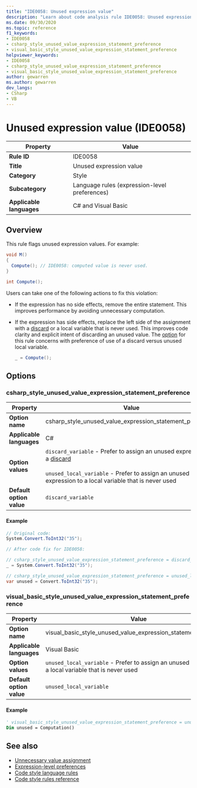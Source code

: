 ```yaml
---
title: "IDE0058: Unused expression value"
description: "Learn about code analysis rule IDE0058: Unused expression value"
ms.date: 09/30/2020
ms.topic: reference
f1_keywords:
- IDE0058
- csharp_style_unused_value_expression_statement_preference
- visual_basic_style_unused_value_expression_statement_preference
helpviewer_keywords:
- IDE0058
- csharp_style_unused_value_expression_statement_preference
- visual_basic_style_unused_value_expression_statement_preference
author: gewarren
ms.author: gewarren
dev_langs:
- CSharp
- VB
---
```

# Unused expression value (IDE0058)

|Property|Value|
|-|-|
| **Rule ID** | IDE0058 |
| **Title** | Unused expression value |
| **Category** | Style |
| **Subcategory** | Language rules (expression-level preferences) |
| **Applicable languages** | C# and Visual Basic |

## Overview

This rule flags unused expression values. For example:

```csharp
void M()
{
  Compute(); // IDE0058: computed value is never used.
}

int Compute();
```

Users can take one of the following actions to fix this violation:

- If the expression has no side effects, remove the entire statement. This improves performance by avoiding unnecessary computation.

- If the expression has side effects, replace the left side of the assignment with a [discard](/dotnet/csharp/discards) or a local variable that is never used. This improves code clarity and explicit intent of discarding an unused value. The [option](##options) for this rule concerns with preference of use of a discard versus unused local variable. 
  ```csharp
  _ = Compute();
  ```

## Options

### csharp\_style\_unused\_value\_expression\_statement_preference

|Property|Value|
|-|-|
| **Option name** | csharp_style_unused_value_expression_statement_preference
| **Applicable languages** | C# |
| **Option values** | `discard_variable` - Prefer to assign an unused expression to a [discard](/dotnet/csharp/discards) <br /><br />`unused_local_variable` - Prefer to assign an unused expression to a local variable that is never used |
| **Default option value** | `discard_variable` |

#### Example

```csharp
// Original code:
System.Convert.ToInt32("35");

// After code fix for IDE0058:

// csharp_style_unused_value_expression_statement_preference = discard_variable
_ = System.Convert.ToInt32("35");

// csharp_style_unused_value_expression_statement_preference = unused_local_variable
var unused = Convert.ToInt32("35");
```

### visual\_basic\_style\_unused\_value\_expression\_statement_preference

|Property|Value|
|-|-|
| **Option name** | visual_basic_style_unused_value_expression_statement_preference
| **Applicable languages** | Visual Basic |
| **Option values** | `unused_local_variable` - Prefer to assign an unused expression to a local variable that is never used |
| **Default option value** | `unused_local_variable` |

#### Example

```vb
' visual_basic_style_unused_value_expression_statement_preference = unused_local_variable
Dim unused = Computation()
```

## See also

- [Unnecessary value assignment](ide0059.md)
- [Expression-level preferences](expression-level-preferences.md)
- [Code style language rules](language-rules.md)
- [Code style rules reference](index.md)
